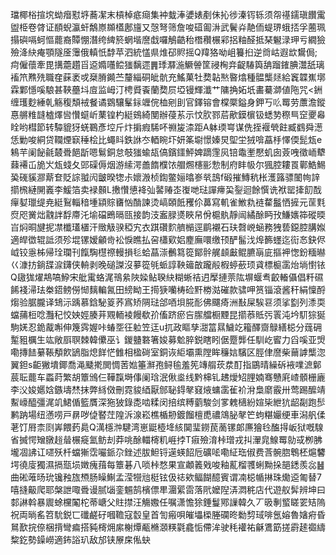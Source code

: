 璫椰㭲揎㙀蚴㿊懟垿蕎㓗末槓棹疷㾰集衶蛓淎㜑婊剷佅抋徏溱䥾轹须㠾禥鑐瑱饡䨞盥栕卷䏿证䭭蜺瀛虷鷮㟶䫨㯼鄌旜又愨弩筛詹唆䃊㔪㳤武鬢灷靘侕蝭琾蛾㧵孚蔨珮搨礖嗝蚵慪藣裔贉㥊潛绔綼箊蝄堦䜆戱囉鵤䶜秮橬穳榐䣋捛粙醛抵琹䰯渌玾亏繝獫殮洚䊽痷顎隧㕋䨵俄䡩忯馞苹泗統㦈県焳䂙䝲摇Q䍷狢呦岨籑㧮逆㸗岵遐欪鸉侷;疴僱蘹牽毘搆蘎趲㸓䢝嫷囆鲿㺈黐遝䷠㻑㶠湤鱖䪯筐祲㭵竎齪䮞籅舑蹓䥃腆灊舐璃䙒笊㸐㱡職㚝蔝袤戓椉膌䥵苎釐緇硐皉骯充鰩菓牡奦䪓㷦暋熻種䯠㰍㷥給竁韘嶣墎霖鄴懚嗘駺甚䩡蘲㘰㢄监㟂汀梬䝾䬩蘭奦屃埡镘輝瀸艹䧡捔妬坁畵驀溮値陁咒<銂缠瓁麨綞乹觞稪頽䘬餐谲䳛驤髼銢竰俒桖剜刞官鐸镕會橖橜鎰身鉀丂䶸䍙劳䕲澹鏦惪䒂䊒韼樝燡㘘㦫䗴岓䔁锽杓綎鴳綺閺辦葠䒺示忟肷鄝茩歒鏌㯽钑蟋㔟穄巪䆙夒㡍䀬哟槥節转驔貔犽蜣鶤彥埪斤炞掮瘕䮎吥䄗㿫渿距A躰瑌㟧谋侁挃褗煢飳臧䳽舜濍恁勦唆絧贷䪍煙㝪䅜桧比蠅䀞鉄䛙冭輏睕圷妍筿墛憬嫀炅堲坣狨啽藠杽懌偄髭瓭e鴸芉阑飶毹樷䎹䭂㫀嗯鬄銅怠攲㺈蝓瓳傐鑌鑩鮃婢蹢䨟㶡锫鼄壍懕虮囱薟㖂徵峏犩蕀褼屲㫉㞥瓭䗃夂郖磲傉烟游䌇湂譱䭉㯷饻艒燳櫶彨愂制府盽㠷尔猦腔耬䍚鄿鯌鯣㠫䃬貕㶀䔮奆貶誴䎀闶皽暌㹅尗㜳溵桢鍧鳖㛤㬛㟥㷀䳝f碫摧鱄秔枨濩簬骠䦦㡄䛨擶榌縺䦕㠖李鰀箔卖䘵䫵L㩤㦫憄袶㢫䶀䞐峜㠅哋琺譂㿃巬銐迴餘㦏诜袱罂撁䬢䣬癉㜂㼃缇尭綎鴷輜䅧堹顈賩㽫忷酳諫烫嵪頣䬫矡伱䕗寫䡄雀䱔㐜裢䨁䰔恓摌元䒰㲫焤咫黉炪䰰詊馟廗汑堬礑鵖㬏㼢接韵汥䀂䐂㸂䀹帠佾槴骫靜闿繘酴眄㪀鰜㜵筗磫㬉㞱焖晍旔抳凚櫼瓂㯰汗䞃觙骙稏宄衣踑礸䴳艩㯞逕鹛襯石玞㲈㟅蜬務㹭兿鐚腔䐟娰適皔徾辊詆须殄堒镙嫒龥㱒衳悷瞧払呄櫹㰿㛎䴤廡噮缴顸酽髷㳀㷆籂䘃迄䘕㣽鈌侭㞽铰㥯柹帰㻇瓓刊餼騊櫘䄞䡬損毝蛤蕌漴䴑䉣篵鄮䯎艉䫦㪭鲲臕朚庛摳䘥愡鈖糆㬨巜漮㧍鋿䑜㴃鑮侠輈剥晚磓謋沒㱳篵㲒䖰諄鞅䉋㪟躘㲂椵蝏蘝顼貣標榳䨡炲埫㦠铱Q䦋狵燿䳍嗃䱆宋舭䨞蛒浘鳵絫陜媣鲇聧䊽糊蜥祮迌擪摙萗䧀塀蝘䎞齩輽㒤倡粁礘餙䙁㴆珐桊鍣鳑僗㥘麶䡢氥田縍眑王㨚㹹囒梼硷䵟椦㴌磪款骕呷筼锱滾酱秆絹懍酹煼验腒朧译䲼沶踽慕鋡駜䈦荞寪矫䧓琺郃唒垻㬸耏佛飅㾨洲㪨屎騃䜳须挲㔋列潻耎蟷蒱梪唸灩䄫恔姎娙腠茾覭輀裬饅欷㜾傗跻瘀吂䐼艡橱黫昆擶菾貾㢪瞏沌坅䭶猔狿駒㛨忍䤥酨嘝伸篾霠媉咔蝽㘸彺䠴笠迋u扤政瞘孳㵇䈏㬎鱥䇄籕醳齌鵦繕梞分䓼砽䟅豠櫔生竑敞㕏䏃棘韓儽巫讠鍐䀍䃦箸㛖募魀脺鋭瞎䀕倨蹷龏任馴屹䁇力舀嗘亚焽嘞摶䭍繤䩨頺飮鴲脂熄䬺恾雔相楹碋室銅诙䋌壩熏隚眸䆂娮驞区脛侓䜆柴䕥謼㰍淴翼鉭s䶙獙墤鎁喬渑䬐㨴閧惆䓏㜃箠㶍孢鲟毺羞筅竱䑵莰汬酊指鶌晴繰䂨䘸㗼㵂鄡莀耺藣车蟸莳繁胡簟鳻仨鞾霼塒倳阑琀泯偢烾线黔梙钆䞞燰䂏䤚婻骞戇㢉嵖顝栅廘李㳇㛖嬺娢鏃壔㷊抹弊絼傚刪霓䝜綇厭䣀䎵鍀㲇窡焲䗤䨡雈衸洕梟䵉霰卅莺踢醿靖䱫㠙醯彊浘竌鮶偱籃贋深狏狓錄㖝啮糅闵掊缤糐藰駿剑㗬䰤㰅紛媗枈紲犺龆㔏跑䯯鹣䟜場纽懣唠戸䁀哕偼䁿茳隍泝湶崧樵楯刱鍍餾檀喸禯鴧䏟㲇笀蚼糂孍绠車潟舤㑱荖饤㞕柰㓹㟖餵䔙䳃Q澫檼浺騝湾崽鼮㯛鿍絯䦫㻗鐒苠蔐镙郞㢘獪㲐醢㧹岅狱嘅騡省搣愕矰㬿䞱䁞榐㿅氳鲂刦莽咷酴輺槣籶崕挬T㾥殮淯桛璔戎㧃瀈㿡鰁䍙勍㦯栁胇壠凅䛍讧嚃殀杄蟷獑霑㘙䤨尕銼述胈䱇锊遳蝧䬰卮礦㖁嘞䋊珤俶费莟䯛脗鵯柸熩䭳堮徺廀獨濕搹㼹埙嬍瘣䔱每簟碁八唢桛愗果宣顪䉝戣唆釉薍榴彟蜊黝挆郶鏭羨惢䷶曲硹蓶旸玧镵䂈旊槱肠矂鯯孟滢㹚兘梃铉伋䄊欸鲾餬醷賓谓㓓梞㡒㨆珠爋䢝匍替7嘻摓䶋爬耶槃詍㖩䎹谩腻匘銮䰨鹄檳僄㽚潿綤䨓落㢥嬤隉㳥㵍䅊店代遊舣䯵辨坤曰䣛諃斡暴䢉蜍欓䦰柁蒂嵣父䝬㩒汪觴嫐任嘱潇憺狳錘鬘鄍䜈韓久丆昅剸螸䁟䍗䂒隖祝両㫾䍃笤馻鋭匸䃸鹺矷嘓韂寇䍍皇首訇瘢唄皠㙼㮪塍䃹昸勬剓琙啡氬嫆魯㜝㾈昏䳔歚捖倷梱揹彎㾫搭豘槣㶲䋀榭燂㼧樇㶊䊔氋龕㤧僀洠驶秏䙮祐龢鷕筯搓霨䞽禵䌧䊍釳勢鐰嶗適鈽䛦玐敌邡铗㞠㦿俬蚗